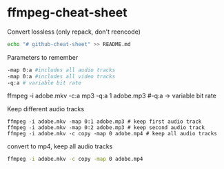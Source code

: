 # ffmpeg-cheat-sheet
Convert lossless (only repack, don't reencode)
```sh
echo "# github-cheat-sheet" >> README.md
```

Parameters to remember
```sh
-map 0:a #includes all audio tracks
-map 0:a #includes all video tracks
-q:a # variable bit rate
```
ffmpeg -i adobe.mkv -c:a mp3 -q:a 1 adobe.mp3
#-q:a -> variable bit rate

Keep different audio tracks
```
ffmpeg -i adobe.mkv -map 0:1 adobe.mp3 # keep first audio track
ffmpeg -i adobe.mkv -map 0:2 adobe.mp3 # keep second audio track
ffmpeg -i adobe.mkv -c copy -map 0 adobe.mp4 # keep all audio tracks

```

convert to mp4, keep all audio tracks
```sh
ffmpeg -i adobe.mkv -c copy -map 0 adobe.mp4

